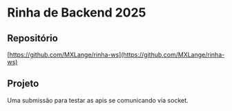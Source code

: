 # Rinha de Backend 2025

## Repositório

[https://github.com/MXLange/rinha-ws](https://github.com/MXLange/rinha-ws)

## Projeto

Uma submissão para testar as apis se comunicando via socket.
